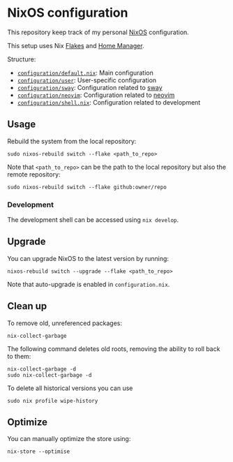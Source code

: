 # NixOS configuration

This repository keep track of my personal [NixOS][nixos] configuration.

This setup uses Nix [Flakes][flakes] and [Home Manager][home-manager].

Structure:
- [`configuration/default.nix`][configuration]: Main configuration
- [`configuration/user`][user]: User-specific configuration
- [`configuration/sway`][sway-config]: Configuration related to [sway][sway]
- [`configuration/neovim`][neovim-config]: Configuration related to [neovim][neovim]
- [`configuration/shell.nix`][shell]: Configuration related to development

## Usage

Rebuild the system from the local repository:
```
sudo nixos-rebuild switch --flake <path_to_repo>
```

Note that `<path_to_repo>` can be the path to the local repository but also the remote repository:
```
sudo nixos-rebuild switch --flake github:owner/repo
```

### Development

The development shell can be accessed using `nix develop`.

## Upgrade

You can upgrade NixOS to the latest version by running:
```
nixos-rebuild switch --upgrade --flake <path_to_repo>
```

Note that auto-upgrade is enabled in `configuration.nix`.

## Clean up

To remove old, unreferenced packages:
```
nix-collect-garbage
```

The following command deletes old roots, removing the ability to roll back to them:
```
nix-collect-garbage -d
sudo nix-collect-garbage -d
```

To delete all historical versions you can use
```
sudo nix profile wipe-history
```

## Optimize

You can manually optimize the store using:
```
nix-store --optimise
```

[nixos]: https://nixos.org
[home-manager]: https://github.com/nix-community/home-manager
[flakes]: https://nixos.wiki/wiki/flakes
[sway]: https://swaywm.org
[neovim]: https://neovim.io
[devshell]: https://nixos.wiki/wiki/Development_environment_with_nix-shell#nix_develop
[configuration]: https://github.com/yozhgoor/nixos/blob/main/configuration/default.nix
[user]: https://github.com/yozhgoor/nixos/blob/main/configuration/user
[sway-config]: https://github.com/yozhgoor/nixos/blob/main/configuration/sway
[neovim-config]: https://github.com/yozhgoor/nixos/blob/main/configuration/neovim
[shell]: https://github.com/yozhgoor/nixos/blob/main/configuration/shell.nix
